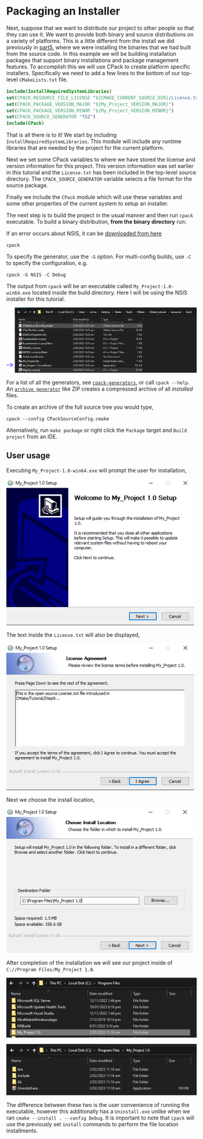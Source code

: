 # Packaging an Installer

Next, suppose that we want to distribute our project to other people so that they can use it. We want to provide both binary and source distributions on a variety of platforms. This is a little different from the install we did previously in [part5](https://github.com/Michael-Cowie/Notes/blob/main/Build/CMake/CMake_tutorial/5_installing_and_testing.md), where we were installing the binaries that we had built from the source code. In this example we will be building installation packages that support binary installations and package management features. To accomplish this we will use CPack to create platform specific installers. Specifically we need to add a few lines to the bottom of our top-level `CMakeLists.txt` file.

```CMake
include(InstallRequiredSystemLibraries)
set(CPACK_RESOURCE_FILE_LICENSE "${CMAKE_CURRENT_SOURCE_DIR}/License.txt")
set(CPACK_PACKAGE_VERSION_MAJOR "${My_Project_VERSION_MAJOR}")
set(CPACK_PACKAGE_VERSION_MINOR "${My_Project_VERSION_MINOR}")
set(CPACK_SOURCE_GENERATOR "TGZ")
include(CPack)
```

That is all there is to it! We start by including `InstallRequiredSystemLibraries`. This module will include any runtime libraries that are needed by the project for the current platform. 

Next we set some CPack variables to where we have stored the license and version information for this project. This version information was set earlier in this tutorial and the `License.txt` has been included in the top-level source directory. The `CPACK_SOURCE_GENERATOR` variable selects a file format for the source package.

Finally we include the `CPack` module which will use these variables and some other properties of the current system to setup an installer.

The next step is to build the project in the usual manner and then run `cpack` executable. To build a binary distribution, **from the binary directory** run:

If an error occurs about NSIS, it can be [downloaded from here](https://sourceforge.net/projects/nsis/files/latest/download)

```
cpack
```

To specify the generator, use the `-G` option. For multi-config builds, use `-C` to specify the configuration, e.g.

```
cpack -G NSIS -C Debug
```

The output from `cpack` will be an executable called `My_Project-1.0-win64.exe` located inside the build directory. Here I will be using the NSIS
installer for this tutorial.

![](./images/25.PNG)

For a list of all the generators, see [`cpack-generators`](https://cmake.org/cmake/help/latest/manual/cpack-generators.7.html#manual:cpack-generators(7)), or call `cpack --help`. An [`archive generator`](https://cmake.org/cmake/help/latest/cpack_gen/archive.html#cpack_gen:CPack%20Archive%20Generator) like ZIP creates a compressed archive of all *installed* files.

To create an archive of the full source tree you would type,

```
cpack --config CPackSourceConfig.cmake
```

Alternatively, run `make package` or right click the `Package` target and `Build project` from an IDE.

## User usage

Executing `My_Project-1.0-win64.exe` will prompt the user for installation,

![](./images/26.PNG)

The text inside the `License.txt` will also be displayed,

![](./images/27.PNG)

Next we choose the install location,

![](./images/28.PNG)

After completion of the installation we will see our project inside of `C://Program Files/My_Project 1.0`.

![](./images/29.PNG)

![](./images/30.PNG)

The difference between these two is the user convenience of running the executable, however this additionally has a `Uninstall.exe` unlike when we ran `cmake --install . --config Debug`. It is important to note that `cpack` will use the previously set `install` commands to perform the file location installments.
